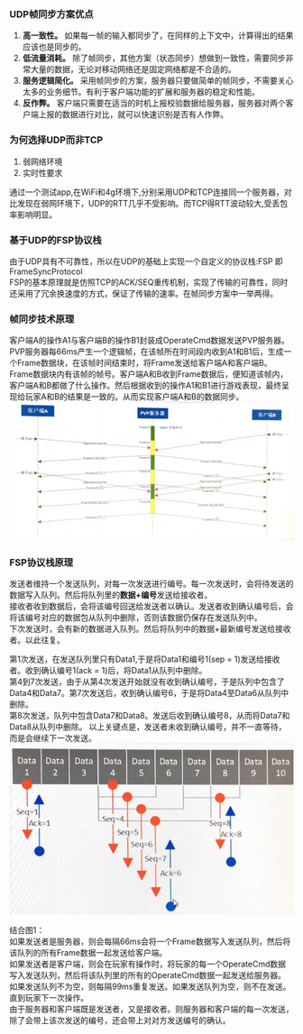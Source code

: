 ### UDP帧同步方案优点
1. **高一致性。** 如果每一帧的输入都同步了，在同样的上下文中，计算得出的结果应该也是同步的。
2. **低流量消耗。** 除了帧同步，其他方案（状态同步）想做到一致性，需要同步非常大量的数据，无论对移动网络还是固定网络都是不合适的。
3. **服务逻辑简化。** 采用帧同步的方案，服务器只要做简单的帧同步，不需要关心太多的业务细节。有利于客户端功能的扩展和服务器的稳定和性能。
4. **反作弊。** 客户端只需要在适当的时机上报校验数据给服务器，服务器对两个客户端上报的数据进行对比，就可以快速识别是否有人作弊。

### 为何选择UDP而非TCP
1. 弱网络环境
2. 实时性要求  

通过一个测试app,在WiFi和4g环境下,分别采用UDP和TCP连接同一个服务器，对比发现在弱网环境下，UDP的RTT几乎不受影响。而TCP得RTT波动较大,受丢包率影响明显。


### 基于UDP的FSP协议栈
由于UDP具有不可靠性，所以在UDP的基础上实现一个自定义的协议栈:FSP 即FrameSyncProtocol  
FSP的基本原理就是仿照TCP的ACK/SEQ重传机制，实现了传输的可靠性，同时还采用了冗余换速度的方式，保证了传输的速率。在帧同步方案中一举两得。

### 帧同步技术原理
客户端A的操作A1与客户端B的操作B1封装成OperateCmd数据发送PVP服务器。PVP服务器每66ms产生一个逻辑帧，在该帧所在时间段内收到A1和B1后，生成一个Frame数据块，在该帧时间结束时，将Frame发送给客户端A和客户端B。Frame数据块内有该帧的帧号。客户端A和B收到Frame数据后，便知道该帧内，客户端A和B都做了什么操作。然后根据收到的操作A1和B1进行游戏表现，最终呈现给玩家A和B的结果是一致的。从而实现客户端A和B的数据同步。
![Image of deque](https://github.com/KleinParadise/pvp-sync/blob/master/pic/pic_1.jpg)

### FSP协议栈原理
发送者维持一个发送队列，对每一次发送进行编号。每一次发送时，会将待发送的数据写入队列。然后将队列里的**数据+编号**发送给接收者。  
接收者收到数据后，会将该编号回送给发送者以确认。发送者收到确认编号后，会将该编号对应的数据包从队列中删除，否则该数据仍保存在发送队列中。  
下次发送时，会有新的数据进入队列。然后将队列中的数据+最新编号发送给接收者。以此往复。  

第1次发送，在发送队列里只有Data1,于是将Data1和编号1(sep = 1)发送给接收者。收到确认编号1(ack = 1)后，将Data1从队列中删除。  
第4到7次发送，由于从第4次发送开始就没有收到确认编号，于是队列中包含了Data4和Data7。第7次发送后，收到确认编号6，于是将Data4至Data6从队列中删除。  
第8次发送，队列中包含Data7和Data8。发送后收到确认编号8，从而将Data7和Data8从队列中删除。
以上关键点是，发送者未收到确认编号，并不一直等待，而是会继续下一次发送。  
![Image of deque](https://github.com/KleinParadise/pvp-sync/blob/master/pic/pic_2.jpg)


结合图1：  
如果发送者是服务器，则会每隔66ms会将一个Frame数据写入发送队列，然后将该队列的所有Frame数据一起发送给客户端。  
如果发送者是客户端，则会在玩家有操作时，将玩家的每一个OperateCmd数据写入发送队列，然后将该队列里的所有的OperateCmd数据一起发送给服务器。如果发送队列不为空，则每隔99ms重复发送。如果发送队列为空，则不在发送。直到玩家下一次操作。  
由于服务器和客户端既是发送者，又是接收者。则服务器和客户端的每一次发送，除了会带上该次发送的编号，还会带上对对方发送编号的确认。
